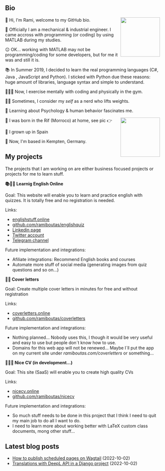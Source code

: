 ## Bio

<p><img align="right" height="128" src="https://www.ramiboutas.com/images/me/myface.png" width="128"/></p>
<p>👋 Hi, I'm Rami, welcome to my GitHub bio.</p>
<p>👷 Officially I am a mechanical &amp; industrial engineer. I came accross with programming (or coding) by using MATLAB during my studies.</p>
<p>😐 OK... working with MATLAB may not be programming/coding for some developers, but for me it was and still it is. </p>
<p>📚 In Summer 2019, I decided to learn the real programming languages (C#, Java , JavaScript and Python). I sticked with Python due these reasons: huge amount of libraries, language syntax and simple to understand.</p>
<p>👨🏽‍💻 Now, I exercise mentally with coding and physically in the gym.</p>
<p>🏋️‍♀️ Sometimes, I consider my <em>self</em> as a nerd who lifts weights. </p>
<p>🧠 Learning about Psychology &amp; human behavior fascinates me.</p>
<p><img align="right" height="128" src="https://www.ramiboutas.com/images/me/birthlocation.jpg" width="128"/></p>
<p>🐣 I was born in the Rif (Morroco) at home, see pic 👉</p>
<p>🏫 I grown up in Spain</p>
<p>🚞 Now, I'm based in Kempten, Germany.</p>

## My projects

<p>The projects that I am working on are either business focused projects or projects for me to learn stuff.</p>
<p><strong>📚👨‍🏫 Learnig English Online</strong></p>
<p>Goal: This website will enable you to learn and practice english with quizzes. It is totally free and no registration is needed.</p>
<p>Links:</p>
<ul> <li><a href="https://englishstuff.online" title="Check out!">englishstuff.online</a> <li><a href="https://github.com/ramiboutas/englishquiz" title="Check out!">github.com/ramiboutas/englishquiz</a> <li><a href="https://www.linkedin.com/company/english-stuff-online/" title="Check out!">Linkedin page</a> <li><a href="https://twitter.com/EnglishStuffOn" title="Check out!">Twitter account</a> <li><a href="https://t.me/english_stuff_online" title="Check out!">Telegram channel</a> </li></li></li></li></li></ul>
<p>Future implementation and integrations: </p>
<ul> <li>Afiliate integrations: Recommend English books and courses <li>Automate more stuff of social media (generating images from quiz questions and so on...) </li></li></ul>
<p><strong>💌💼 Cover letters</strong></p>
<p>Goal: Create multiple cover letters in minutes for free and without registration</p>
<p>Links:</p>
<ul> <li><a href="https://coverletters.online" title="Check out!">coverletters.online</a> <li><a href="https://github.com/ramiboutas/coverletters" title="Check out!">github.com/ramiboutas/coverletters</a> </li></li></ul>
<p>Future implementation and integrations: </p>
<ul> <li>Nothing planned... Nobody uses this, I though it would be very useful and easy to use but people don´t know how to use. <li>Domains for this web app will not be renewed... Maybe I´ll put the app on my current site under <em>ramiboutas.com/coverletters</em> or something... </li></li></ul>
<p><strong>📑👩‍⚕️ Nice CV (in development...)</strong></p>
<p>Goal: This site (SaaS) will enable you to create high quality CVs</p>
<p>Links: </p>
<ul> <li><a href="https://nicecv.online" title="Check out!">nicecv.online</a> <li><a href="https://github.com/ramiboutas/nicecv" title="Check out!">github.com/ramiboutas/nicecv</a> </li></li></ul>
<p>Future implementation and integrations: </p>
<ul> <li>So much stuff needs to be done in this project that I think I need to quit my main job to do all I want to do. <li>I need to learn more about working better with LaTeX custom class documents, mong other stuff... </li></li></ul>

## Latest blog posts

* [How to publish scheduled pages on Wagtail](https://www.ramiboutas.com/articles/wagtail/how-to-publish-scheduled-pages-on-wagtail.html) (2022-10-02)
* [Translations with DeepL API in a Django project](https://www.ramiboutas.com/articles/django/translations-with-deepl-api-in-a-django-project.html) (2022-10-02)